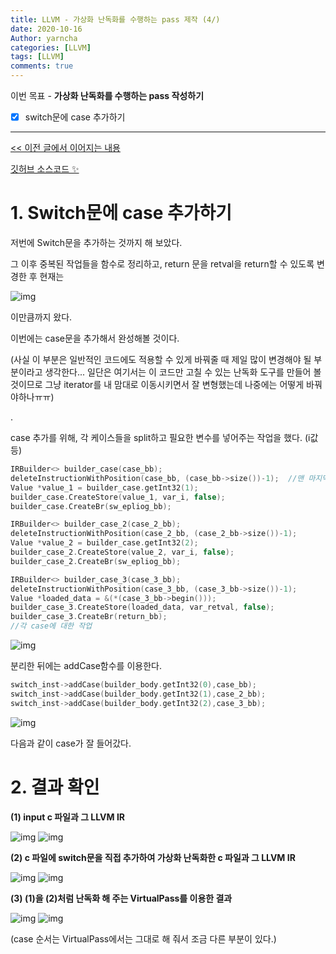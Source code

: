 ```yaml
---
title: LLVM - 가상화 난독화를 수행하는 pass 제작 (4/)
date: 2020-10-16
Author: yarncha
categories: [LLVM]
tags: [LLVM]
comments: true
---
```


이번 목표 - **가상화 난독화를 수행하는 pass 작성하기**

-   [x] switch문에 case 추가하기

* * *

[&lt;&lt; 이전 글에서 이어지는 내용](https://yarncha.github.io/posts/19/)

[깃허브 소스코드 ✨](https://github.com/yarncha/llvm/blob/main/VirtualEditor/VirtualEditor.cpp)

# 1. Switch문에 case 추가하기

저번에 Switch문을 추가하는 것까지 해 보았다.

그 이후 중복된 작업들을 함수로 정리하고, return 문을 retval을 return할 수 있도록 변경한 후 현재는

![img](\images\20_01.png)

이만큼까지 왔다.

이번에는 case문을 추가해서 완성해볼 것이다.

(사실 이 부분은 일반적인 코드에도 적용할 수 있게 바꿔줄 때 제일 많이 변경해야 될 부분이라고 생각한다... 일단은 여기서는 이 코드만 고칠 수 있는 난독화 도구를 만들어 볼 것이므로 그냥 iterator를 내 맘대로 이동시키면서 잘 변형했는데 나중에는 어떻게 바꿔야하나ㅠㅠ)

.

case 추가를 위해, 각 케이스들을 split하고 필요한 변수를 넣어주는 작업을 했다. (i값 등)

```cpp
IRBuilder<> builder_case(case_bb);
deleteInstructionWithPosition(case_bb, (case_bb->size())-1);  //맨 마지막 instruction(기존 branch)를 지워주기 위한 사용자 함수
Value *value_1 = builder_case.getInt32(1);
builder_case.CreateStore(value_1, var_i, false);
builder_case.CreateBr(sw_epliog_bb);

IRBuilder<> builder_case_2(case_2_bb);
deleteInstructionWithPosition(case_2_bb, (case_2_bb->size())-1);
Value *value_2 = builder_case.getInt32(2);
builder_case_2.CreateStore(value_2, var_i, false);
builder_case_2.CreateBr(sw_epliog_bb);

IRBuilder<> builder_case_3(case_3_bb);
deleteInstructionWithPosition(case_3_bb, (case_3_bb->size())-1);
Value *loaded_data = &(*(case_3_bb->begin()));
builder_case_3.CreateStore(loaded_data, var_retval, false);
builder_case_3.CreateBr(return_bb);
//각 case에 대한 작업
```

![img](\images\20_02.png)

분리한 뒤에는 addCase함수를 이용한다.

```cpp
switch_inst->addCase(builder_body.getInt32(0),case_bb);
switch_inst->addCase(builder_body.getInt32(1),case_2_bb);
switch_inst->addCase(builder_body.getInt32(2),case_3_bb);
```

![img](\images\20_03.png)

다음과 같이 case가 잘 들어갔다.

# 2. 결과 확인

**(1) input c 파일과 그 LLVM IR**

![img](\images\20_04.png)
![img](\images\20_05.png)

**(2) c 파일에 switch문을 직접 추가하여 가상화 난독화한 c 파일과 그 LLVM IR**

![img](\images\20_06.png)
![img](\images\20_07.png)

**(3) (1)을 (2)처럼 난독화 해 주는 VirtualPass를 이용한 결과**

![img](\images\20_08.png)
![img](\images\20_09.png)

(case 순서는 VirtualPass에서는 그대로 해 줘서 조금 다른 부분이 있다.)


<!-- References -->
